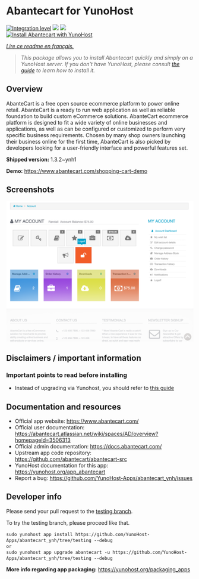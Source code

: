 <!--
N.B.: This README was automatically generated by https://github.com/YunoHost/apps/tree/master/tools/README-generator
It shall NOT be edited by hand.
-->

# Abantecart for YunoHost

[![Integration level](https://dash.yunohost.org/integration/abantecart.svg)](https://dash.yunohost.org/appci/app/abantecart) ![](https://ci-apps.yunohost.org/ci/badges/abantecart.status.svg) ![](https://ci-apps.yunohost.org/ci/badges/abantecart.maintain.svg)  
[![Install Abantecart with YunoHost](https://install-app.yunohost.org/install-with-yunohost.svg)](https://install-app.yunohost.org/?app=abantecart)

*[Lire ce readme en français.](./README_fr.md)*

> *This package allows you to install Abantecart quickly and simply on a YunoHost server.
If you don't have YunoHost, please consult [the guide](https://yunohost.org/#/install) to learn how to install it.*

## Overview

AbanteCart is a free open source ecommerce platform to power online retail. AbanteCart is a ready to run web application as well as reliable foundation to build custom eCommerce solutions. AbanteCart ecommerce platform is designed to fit a wide variety of online businesses and applications, as well as can be configured or customized to perform very specific business requirements. Chosen by many shop owners launching their business online for the first time, AbanteCart is also picked by developers looking for a user-friendly interface and powerful features set.


**Shipped version:** 1.3.2~ynh1

**Demo:** https://www.abantecart.com/shopping-cart-demo

## Screenshots

![](./doc/screenshots/dashboard.png)

## Disclaimers / important information

### Important points to read before installing

- Instead of upgrading via Yunohost, you should refer to [this guide](https://abantecart.atlassian.net/wiki/spaces/AD/pages/5275676/Upgrade+manually)
## Documentation and resources

* Official app website: https://www.abantecart.com/
* Official user documentation: https://abantecart.atlassian.net/wiki/spaces/AD/overview?homepageId=3506313
* Official admin documentation: https://docs.abantecart.com/
* Upstream app code repository: https://github.com/abantecart/abantecart-src
* YunoHost documentation for this app: https://yunohost.org/app_abantecart
* Report a bug: https://github.com/YunoHost-Apps/abantecart_ynh/issues

## Developer info

Please send your pull request to the [testing branch](https://github.com/YunoHost-Apps/abantecart_ynh/tree/testing).

To try the testing branch, please proceed like that.
```
sudo yunohost app install https://github.com/YunoHost-Apps/abantecart_ynh/tree/testing --debug
or
sudo yunohost app upgrade abantecart -u https://github.com/YunoHost-Apps/abantecart_ynh/tree/testing --debug
```

**More info regarding app packaging:** https://yunohost.org/packaging_apps